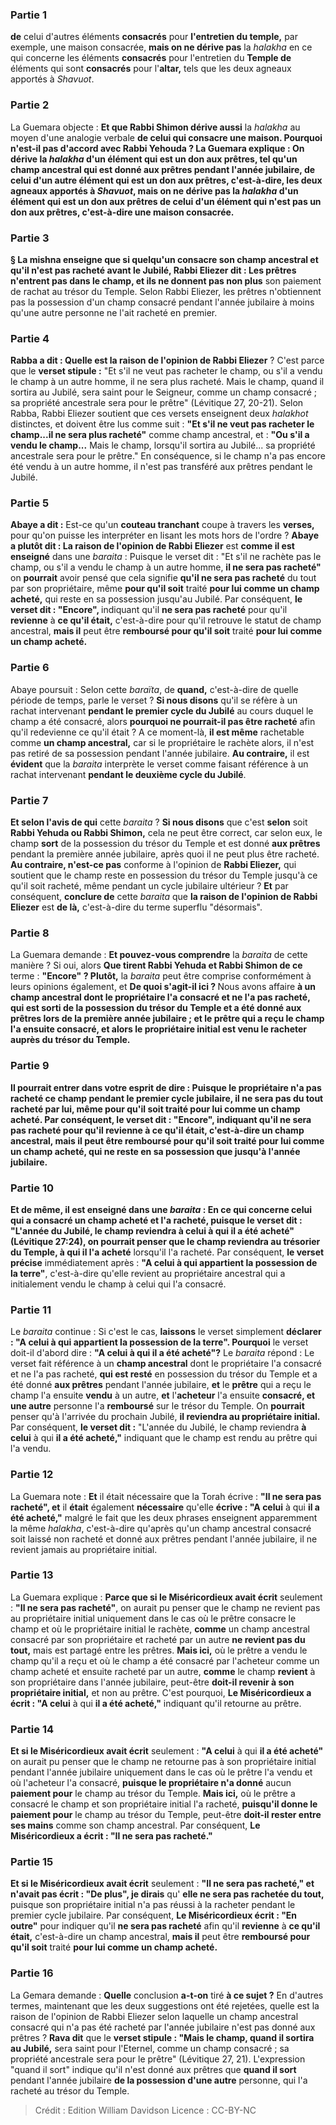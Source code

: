 
### Partie 1
<b>de</b> celui d'autres éléments <b>consacrés</b> pour <b>l'entretien du temple,</b> par exemple, une maison consacrée, <b>mais on ne dérive pas</b> la <i>halakha</i> en ce qui concerne les éléments <b>consacrés</b> pour l'entretien du <b>Temple de</b> éléments qui sont <b>consacrés</b> pour l'<b>altar,</b> tels que les deux agneaux apportés à <i>Shavuot</i>.

### Partie 2
La Guemara objecte : <b>Et que Rabbi Shimon dérive aussi</b> la <i>halakha</i> au moyen d'une analogie verbale <b>de celui qui <b>consacre une maison.</b> Pourquoi n'est-il pas d'accord avec Rabbi Yehouda ? La Guemara explique : <b>On dérive</b> la <i>halakha</i> d'un <b>élément qui</b> est <b>un don aux prêtres,</b> tel qu'un champ ancestral qui est donné aux prêtres pendant l'année jubilaire, <b>de</b> celui d'un autre <b>élément qui est un don aux prêtres,</b> c'est-à-dire, les deux agneaux apportés à <i>Shavuot</i>, <b>mais on ne dérive pas</b> la <i>halakha</i> d'un <b>élément qui est un don aux prêtres de</b> celui d'un <b>élément qui n'est pas un don aux prêtres,</b> c'est-à-dire une maison consacrée.

### Partie 3
§ La mishna enseigne que si quelqu'un consacre son champ ancestral et qu'il n'est pas racheté avant le Jubilé, <b>Rabbi Eliezer dit :</b> Les prêtres <b>n'entrent pas</b> dans le champ, <b>et</b> ils ne donnent pas non plus</b> son paiement de rachat au trésor du Temple. Selon Rabbi Eliezer, les prêtres n'obtiennent pas la possession d'un champ consacré pendant l'année jubilaire à moins qu'une autre personne ne l'ait racheté en premier.

### Partie 4
<b>Rabba a dit : Quelle est la raison de l'opinion de Rabbi Eliezer</b> ? C'est parce que le <b>verset stipule :</b> "Et s'il ne veut pas racheter le champ, ou s'il a vendu le champ à un autre homme, il ne sera plus racheté. Mais le champ, quand il sortira au Jubilé, sera saint pour le Seigneur, comme un champ consacré ; sa propriété ancestrale sera pour le prêtre" (Lévitique 27, 20-21). Selon Rabba, Rabbi Eliezer soutient que ces versets enseignent deux <i>halakhot</i> distinctes, et doivent être lus comme suit : <b>"Et s'il ne veut pas racheter le champ...il ne sera plus racheté"</b> comme champ ancestral, et : <b>"Ou s'il a vendu le champ...</b> Mais le champ, lorsqu'il sortira au Jubilé...</b> sa propriété ancestrale sera pour le prêtre." En conséquence, si le champ n'a pas encore été vendu à un autre homme, il n'est pas transféré aux prêtres pendant le Jubilé.

### Partie 5
<b>Abaye a dit :</b> Est-ce qu'un <b>couteau tranchant</b> coupe à travers les <b>verses,</b> pour qu'on puisse les interpréter en lisant les mots hors de l'ordre ? <b>Abaye a plutôt dit : La raison de l'opinion de Rabbi Eliezer</b> est <b>comme il est enseigné</b> dans une <i>baraita</i> : Puisque le verset dit : "Et s'il ne rachète pas le champ, ou s'il a vendu le champ à un autre homme, <b>il ne sera pas racheté"</b> on <b>pourrait</b> avoir pensé que cela signifie <b>qu'il ne sera pas racheté</b> du tout par son propriétaire, même <b>pour qu'il soit</b> traité <b>pour lui comme un champ acheté,</b> qui reste en sa possession jusqu'au Jubilé. Par conséquent, <b>le verset dit : "Encore", </b> indiquant qu'il <b>ne sera pas racheté</b> pour qu'il <b>revienne</b> à <b>ce qu'il était,</b> c'est-à-dire pour qu'il retrouve le statut de champ ancestral, <b>mais il</b> peut être <b>remboursé pour qu'il soit</b> traité <b>pour lui comme un champ acheté.</b>

### Partie 6
Abaye poursuit : Selon cette <i>baraïta</i>, de <b>quand,</b> c'est-à-dire de quelle période de temps, parle le verset ? <b>Si nous disons</b> qu'il se réfère à un rachat intervenant <b>pendant le premier cycle du Jubilé</b> au cours duquel le champ a été consacré, alors <b>pourquoi ne pourrait-il pas être racheté</b> afin qu'il redevienne ce qu'il était ? A ce moment-là, <b>il est même</b> rachetable comme <b>un champ ancestral,</b> car si le propriétaire le rachète alors, il n'est pas retiré de sa possession pendant l'année jubilaire. <b>Au contraire,</b> il est <b>évident</b> que la <i>baraita</i> interprète le verset comme faisant référence à un rachat intervenant <b>pendant le deuxième cycle du Jubilé</b>.

### Partie 7
<b>Et selon l'avis de qui</b> cette <i>baraita</i> ? <b>Si nous disons</b> que c'est <b>selon</b> soit <b>Rabbi Yehuda ou Rabbi Shimon,</b> cela ne peut être correct, car selon eux, le champ <b>sort</b> de la possession du trésor du Temple et est donné <b>aux prêtres</b> pendant la première année jubilaire, après quoi il ne peut plus être racheté. <b>Au contraire, n'est-ce pas</b> conforme à l'opinion de <b>Rabbi Eliezer,</b> qui soutient que le champ reste en possession du trésor du Temple jusqu'à ce qu'il soit racheté, même pendant un cycle jubilaire ultérieur ? <b>Et</b> par conséquent, <b>conclure de</b> cette <i>baraita</i> que <b>la raison de l'opinion de Rabbi Eliezer</b> est <b>de là,</b> c'est-à-dire du terme superflu "désormais".

### Partie 8
La Guemara demande : <b>Et pouvez-vous comprendre</b> la <i>baraita</i> de cette manière ? Si oui, alors <b>Que tirent Rabbi Yehuda et Rabbi Shimon de ce</b> terme : <b>"Encore" ? Plutôt,</b> la <i>baraita</i> peut être comprise conformément à leurs opinions également, et <b>De quoi s'agit-il ici ? </b> Nous avons affaire <b>à un <b>champ</b> ancestral dont le propriétaire l'a consacré et ne l'a pas racheté, <b>qui est sorti</b> de la possession du trésor du Temple et a été donné <b>aux prêtres</b> lors de la première année jubilaire ; <b>et</b> le <b>prêtre</b> qui a reçu le champ l'a ensuite <b>consacré, et</b> alors le <b>propriétaire initial est venu le racheter</b> auprès du trésor du Temple.

### Partie 9
Il pourrait <b>entrer dans votre esprit de dire :</b> Puisque le propriétaire n'a pas racheté ce champ pendant le premier cycle jubilaire, <b>il ne sera pas du tout racheté</b> par lui, même <b>pour qu'il soit</b> traité <b>pour lui comme un champ acheté.</b> Par conséquent, <b>le verset dit : "Encore", </b> indiquant qu'il <b>ne sera pas racheté</b> pour qu'il <b>revienne</b> à <b>ce qu'il était,</b> c'est-à-dire un champ ancestral, <b>mais il</b> peut être <b>remboursé pour qu'il soit</b> traité <b>pour lui comme un champ acheté,</b> qui ne reste en sa possession que jusqu'à l'année jubilaire.

### Partie 10
<b>Et</b> de même, <b>il est enseigné</b> dans une <i>baraita</i> : En ce qui concerne celui qui a consacré un champ acheté et l'a racheté, puisque le verset dit : <b>"L'année du Jubilé, le champ reviendra à celui à qui il a été acheté"</b> (Lévitique 27:24), on <b>pourrait</b> penser que le champ <b>reviendra au</b> trésorier du Temple, à qui il l'a acheté</b> lorsqu'il l'a racheté. Par conséquent, <b>le verset précise</b> immédiatement après : <b>"A celui à qui appartient la possession de la terre"</b>, c'est-à-dire qu'elle revient au propriétaire ancestral qui a initialement vendu le champ à celui qui l'a consacré.

### Partie 11
Le <i>baraita</i> continue : Si c'est le cas, <b>laissons</b> le verset simplement <b>déclarer : "A celui à qui appartient la possession de la terre". Pourquoi</b> le verset doit-il d'abord dire : <b>"A celui à qui il a été acheté"?</b> Le <i>baraita</i> répond : Le verset fait référence à un <b>champ ancestral</b> dont le propriétaire l'a consacré et ne l'a pas racheté, <b>qui est resté</b> en possession du trésor du Temple et a été donné <b>aux prêtres</b> pendant l'année jubilaire, <b>et</b> le <b>prêtre</b> qui a reçu le champ l'a ensuite <b>vendu</b> à un autre, <b>et</b> l'<b>acheteur</b> l'a ensuite <b>consacré, et une autre</b> personne l'a <b>remboursé</b> sur le trésor du Temple. On <b>pourrait</b> penser qu'à l'arrivée du prochain Jubilé, <b>il reviendra au propriétaire initial.</b> Par conséquent, <b>le verset dit :</b> "L'année du Jubilé, le champ reviendra <b>à celui</b> à qui <b>il a été acheté,"</b> indiquant que le champ est rendu au prêtre qui l'a vendu.

### Partie 12
La Guemara note : <b>Et</b> il était nécessaire</b> que la Torah écrive : <b>"Il ne sera pas racheté", et</b> il <b>était</b> également <b>nécessaire</b> qu'elle <b>écrive : "A celui</b> à qui <b>il a été acheté,"</b> malgré le fait que les deux phrases enseignent apparemment la même <i>halakha</i>, c'est-à-dire qu'après qu'un champ ancestral consacré soit laissé non racheté et donné aux prêtres pendant l'année jubilaire, il ne revient jamais au propriétaire initial.

### Partie 13
La Guemara explique : <b>Parce que si le Miséricordieux avait écrit</b> seulement : <b>"Il ne sera pas racheté"</b>, on aurait pu penser que le champ ne revient pas au propriétaire initial uniquement dans le cas où le prêtre consacre le champ et où le propriétaire initial le rachète, <b>comme</b> un champ ancestral consacré par son propriétaire et racheté par un autre <b>ne revient pas du tout,</b> mais est partagé entre les prêtres. <b>Mais ici,</b> où le prêtre a vendu le champ qu'il a reçu et où le champ a été consacré par l'acheteur comme un champ acheté et ensuite racheté par un autre, <b>comme</b> le champ <b>revient</b> à son propriétaire dans l'année jubilaire, peut-être <b>doit-il revenir à son propriétaire initial,</b> et non au prêtre. C'est pourquoi, <b>Le Miséricordieux a écrit : "A celui</b> à qui <b>il a été acheté,"</b> indiquant qu'il retourne au prêtre.

### Partie 14
<b>Et si le Miséricordieux avait écrit</b> seulement : <b>"A celui</b> à qui <b>il a été acheté"</b> on aurait pu penser que le champ ne retourne pas à son propriétaire initial pendant l'année jubilaire uniquement dans le cas où le prêtre l'a vendu et où l'acheteur l'a consacré, <b>puisque le propriétaire n'a donné</b> aucun <b>paiement pour</b> le champ au trésor du Temple. <b>Mais ici,</b> où le prêtre a consacré le champ et son propriétaire initial l'a racheté, <b>puisqu'il donne le paiement pour</b> le champ au trésor du Temple, peut-être <b>doit-il rester entre ses mains</b> comme son champ ancestral. Par conséquent, <b>Le Miséricordieux a écrit : "Il ne sera pas racheté."</b>

### Partie 15
<b>Et si le Miséricordieux avait écrit</b> seulement : <b>"Il ne sera pas racheté," et n'avait pas écrit : "De plus", je dirais</b> qu' <b>elle ne sera pas rachetée du tout,</b> puisque son propriétaire initial n'a pas réussi à la racheter pendant le premier cycle jubilaire. Par conséquent, <b>Le Miséricordieux écrit : "En outre"</b> pour indiquer qu'il <b>ne sera pas racheté</b> afin qu'il <b>revienne</b> à <b>ce qu'il était,</b> c'est-à-dire un champ ancestral, <b>mais il</b> peut être <b>remboursé pour qu'il soit</b> traité <b>pour lui comme un champ acheté.</b>

### Partie 16
La Gemara demande : <b>Quelle</b> conclusion <b>a-t-on</b> tiré <b>à ce sujet ?</b> En d'autres termes, maintenant que les deux suggestions ont été rejetées, quelle est la raison de l'opinion de Rabbi Eliezer selon laquelle un champ ancestral consacré qui n'a pas été racheté par l'année jubilaire n'est pas donné aux prêtres ? <b>Rava dit</b> que le <b>verset stipule : "Mais le champ, quand il sortira au Jubilé,</b> sera saint pour l'Eternel, comme un champ consacré ; sa propriété ancestrale sera pour le prêtre" (Lévitique 27, 21). L'expression "quand il sort" indique qu'il n'est donné aux prêtres que <b>quand il sort</b> pendant l'année jubilaire <b>de la possession d'une autre</b> personne, qui l'a racheté au trésor du Temple.

>Crédit : Edition William Davidson
>Licence : CC-BY-NC